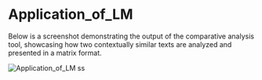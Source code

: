 # Application_of_LM
Below is a screenshot demonstrating the output of the comparative analysis tool, showcasing how two contextually similar texts are analyzed and presented in a matrix format.

![Application_of_LM ss](https://github.com/user-attachments/assets/27691d9f-5985-4d37-883f-a587bf180ff7)
